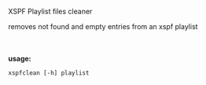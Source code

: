 <p>XSPF Playlist files cleaner</p>
<p>removes not found and empty entries from an xspf playlist</p>
<br><br>
<b>usage:</b>

    xspfclean [-h] playlist


